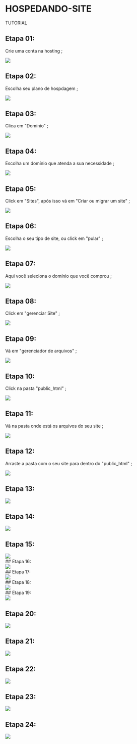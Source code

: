 # HOSPEDANDO-SITE
TUTORIAL

## Etapa 01:
 Crie uma conta na hosting ;
<div align="left">
<img src="https://github.com/mitohspro/HOSPEDANDO-SITE/blob/main/1.png">
</div>

## Etapa 02: 
 Escolha seu plano de hospdagem ;
 <div align="left">
<img src="https://github.com/mitohspro/HOSPEDANDO-SITE/blob/main/2.png">
</div>

## Etapa 03:
 Clica em "Domínio" ;
 <div align="left">
<img src="https://github.com/mitohspro/HOSPEDANDO-SITE/blob/main/3.png">
</div>

## Etapa 04:
 Escolha um domínio que atenda a sua necessidade ;
 <div align="left">
<img src="https://github.com/mitohspro/HOSPEDANDO-SITE/blob/main/4.png">
</div>

## Etapa 05:
Click em "Sites", após isso vá em "Criar ou migrar um site" ;
<div align="left">
<img src="https://github.com/mitohspro/HOSPEDANDO-SITE/blob/main/5.png">
</div>

## Etapa 06:
Escolha o seu tipo de site, ou click em "pular" ;
<div align="left">
<img src="https://github.com/mitohspro/HOSPEDANDO-SITE/blob/main/6.png">
</div>

## Etapa 07:
Aqui você seleciona o domínio que você comprou ;
<div align="left">
<img src="https://github.com/mitohspro/HOSPEDANDO-SITE/blob/main/7.png">
</div>

## Etapa 08:
Click em "gerenciar Site" ;
<div align="left">
<img src="https://github.com/mitohspro/HOSPEDANDO-SITE/blob/main/8.png">
</div>

## Etapa 09:
Vá em "gerenciador de arquivos" ;
<div align="left">
<img src="https://github.com/mitohspro/HOSPEDANDO-SITE/blob/main/9.png">
</div>

## Etapa 10:
Click na pasta "public_html" ;
<div align="left">
<img src="https://github.com/mitohspro/HOSPEDANDO-SITE/blob/main/10.png">
</div>


## Etapa 11:
Vá na pasta onde está os arquivos do seu site ; 
<div align="left">
<img src="https://github.com/mitohspro/HOSPEDANDO-SITE/blob/main/11.png">
</div>

## Etapa 12:
Arraste a pasta com o seu site para dentro do "public_html" ;
<div align="left">
<img src="https://github.com/mitohspro/HOSPEDANDO-SITE/blob/main/12.png">
</div>

## Etapa 13:

<div align="left">
<img src="https://github.com/mitohspro/HOSPEDANDO-SITE/blob/main/13.png">
</div>

## Etapa 14:

<div align="left">
<img src="https://github.com/mitohspro/HOSPEDANDO-SITE/blob/main/14.png">
</div>

## Etapa 15:

<div align="left">
<img src="https://github.com/mitohspro/HOSPEDANDO-SITE/blob/main/15.png">
</div>
## Etapa 16:

<div align="left">
<img src="https://github.com/mitohspro/HOSPEDANDO-SITE/blob/main/16.png">
</div>
## Etapa 17:

<div align="left">
<img src="https://github.com/mitohspro/HOSPEDANDO-SITE/blob/main/17.png">
</div>
## Etapa 18:

<div align="left">
<img src="https://github.com/mitohspro/HOSPEDANDO-SITE/blob/main/18.png">
</div>
## Etapa 19:

<div align="left">
<img src="https://github.com/mitohspro/HOSPEDANDO-SITE/blob/main/19.png">
</div>

## Etapa 20:

<div align="left">
<img src="https://github.com/mitohspro/HOSPEDANDO-SITE/blob/main/20.png">
</div>

## Etapa 21:

<div align="left">
<img src="https://github.com/mitohspro/HOSPEDANDO-SITE/blob/main/21.png">
</div>

## Etapa 22:

<div align="left">
<img src="https://github.com/mitohspro/HOSPEDANDO-SITE/blob/main/22.png">
</div>

## Etapa 23:

<div align="left">
<img src="https://github.com/mitohspro/HOSPEDANDO-SITE/blob/main/23.png">
</div>

## Etapa 24:

<div align="left">
<img src="https://github.com/mitohspro/HOSPEDANDO-SITE/blob/main/24.png">
</div>

